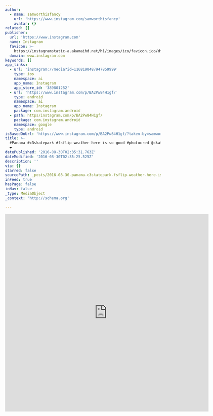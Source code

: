 ```yaml
---
author:
  - name: samworthisfancy
    url: 'https://www.instagram.com/samworthisfancy'
    avatar: {}
related: []
publisher:
  url: 'https://www.instagram.com'
  name: Instagram
  favicon: >-
    https://instagramstatic-a.akamaihd.net/h1/images/ico/favicon.ico/dfa85bb1fd63.ico
  domain: www.instagram.com
keywords: []
app_links:
  - url: 'instagram://media?id=1168190487947859999'
    type: ios
    namespace: ai
    app_name: Instagram
    app_store_id: '389801252'
  - url: 'https://www.instagram.com/p/BA2Pw84H1gf/'
    type: android
    namespace: ai
    app_name: Instagram
    package: com.instagram.android
  - path: https/instagram.com/p/BA2Pw84H1gf/
    package: com.instagram.android
    namespace: google
    type: android
isBasedOnUrl: 'https://www.instagram.com/p/BA2Pw84H1gf/?taken-by=samworthisfancy'
title: >-
  #Panama #c3skatepark #fsflip weather here is so good #photocred @skate4ramen
  ❤️
datePublished: '2016-08-30T02:35:31.763Z'
dateModified: '2016-08-30T02:35:25.525Z'
description: ''
via: {}
starred: false
sourcePath: _posts/2016-08-30-panama-c3skatepark-fsflip-weather-here-is-so-good-photoc.md
inFeed: true
hasPage: false
inNav: false
_type: MediaObject
_context: 'http://schema.org'

---
```

<iframe src="https://cdn.embedly.com/widgets/media.html?src=http%3A%2F%2Fscontent.cdninstagram.com%2Ft50.2886-16%2F12604182_755774554557926_129275701_n.mp4&amp;src_secure=1&amp;url=https%3A%2F%2Fwww.instagram.com%2Fp%2FBA2Pw84H1gf%2F&amp;image=https%3A%2F%2Fscontent.cdninstagram.com%2Ft51.2885-15%2Fe15%2F12543225_177253429298618_423123178_n.jpg%3Fig_cache_key%3DMTE2ODE5MDQ4Nzk0Nzg1OTk5OQ%253D%253D.2&amp;key=b7d04c9b404c499eba89ee7072e1c4f7&amp;type=video%2Fmp4&amp;schema=instagram" width="658" height="640" scrolling="no" frameborder="0" allowfullscreen="" style=""></iframe>